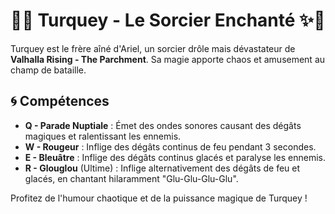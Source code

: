 
# 🦃✨ Turquey - Le Sorcier Enchanté ✨🦃

Turquey est le frère aîné d'Ariel, un sorcier drôle mais dévastateur de **Valhalla Rising - The Parchment**. Sa magie apporte chaos et amusement au champ de bataille.

## 🌀 Compétences

- **Q - Parade Nuptiale** : Émet des ondes sonores causant des dégâts magiques et ralentissant les ennemis.
- **W - Rougeur** : Inflige des dégâts continus de feu pendant 3 secondes.
- **E - Bleuâtre** : Inflige des dégâts continus glacés et paralyse les ennemis.
- **R - Glouglou** (Ultime) : Inflige alternativement des dégâts de feu et glacés, en chantant hilaramment "Glu-Glu-Glu-Glu".

Profitez de l'humour chaotique et de la puissance magique de Turquey !
